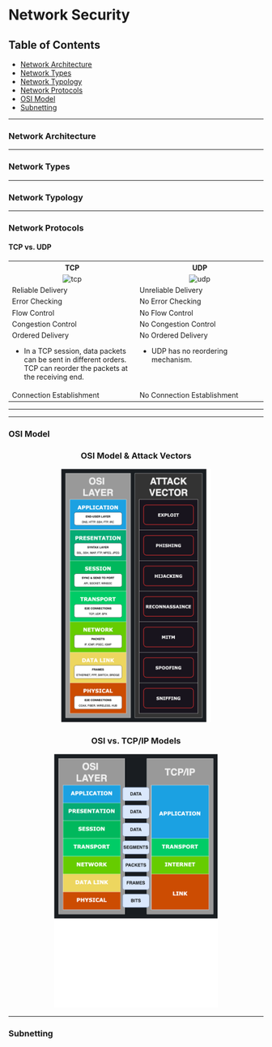 # Network Security

## Table of Contents
- [Network Architecture](#network-architecture)
- [Network Types](#network-types)
- [Network Typology](#network-typology)
- [Network Protocols](#network-protocols)
- [OSI Model](#osi-model)
- [Subnetting](#subnetting)



--- 

### Network Architecture


--- 

### Network Types

--- 

### Network Typology


  

----

### Network Protocols

#### TCP vs. UDP

<table>
  <th width='50%;'>TCP</th>
  <th>UDP</th>
    <tr>
    <td align='center'><img src='https://github.com/kariemoorman/learn-networking/blob/main/images/tcp_provider.png' alt='tcp' /></td>
    <td align='center'><img src='https://github.com/kariemoorman/learn-networking/blob/main/images/udp_provider.png' alt='udp' /></td>
  </tr>
  <tr>
    <td valign="top">Reliable Delivery</td>
    <td valign="top">Unreliable Delivery</td>
  </tr>
  <tr>
    <td valign="top">Error Checking</td>
    <td valign="top">No Error Checking</td>
  </tr>
  <tr>
    <td valign="top">Flow Control</td>
    <td valign="top">No Flow Control</td>
  </tr>
  <tr>
    <td valign="top">Congestion Control</td>
    <td valign="top">No Congestion Control</td>
  </tr>
  <tr>
    <td valign="top">Ordered Delivery<ul><li>In a TCP session, data packets can be sent in different orders. TCP can reorder the packets at the receiving end.</li></ul></td>
    <td valign="top">No Ordered Delivery<ul><li>UDP has no reordering mechanism.</li></ul></td>
  </tr>
  <tr>
    <td valign="top">Connection Establishment</td>
    <td valign="top">No Connection Establishment</td>
  </tr>
</table>

---

--- 

### OSI Model

<h3 align='center'>OSI Model & Attack Vectors</h3>
<p align='center'><img src='https://github.com/kariemoorman/learn-cybersecurity/blob/main/images/osi_v_attacks.png' height="500"> </p>


<h3 align='center'>OSI vs. TCP/IP Models</h3>

<p align='center'><img src='https://github.com/kariemoorman/learn-cybersecurity/blob/main/images/osi_v_tcpip.png' height="500"></p>


---

### Subnetting
